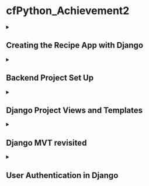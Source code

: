 # cfPython_Achievement2
 
<details>
<summary><h2>Creating the Recipe App with Django</h2></summary>
 
While the [previous achievement](https://github.com/JBorchers/cfPython_Achievement1/tree/main) built a command-line version of a recipe app, this achievement will redevelop the app using the Django framework.

Django is a high-level Python web framework that simplifies the process of building web applications by providing a set of tools and conventions for various web development tasks. It follows the Model-View-Controller (MVC) architectural pattern, which Django refers to as Model-View-Template (MVT):

- Models (M): In Django, models are Python classes that define the structure of your database tables. Each model class represents a table, and its attributes represent the columns of the table. Models define the data structure and can include fields, relationships, and methods for data manipulation.

- Views (V): Views handle the presentation logic and interact with the user. In the context of Django, views are Python functions or classes that process HTTP requests and return HTTP responses. They decide what data to display and how it should be displayed.

- Templates (T): Templates provide the HTML structure for your web pages. They separate the presentation layer from the logic in views. Django's template engine allows you to insert dynamic data into your HTML templates.

</details>

<!--------------------------------------------------------------------------------------------------------------------------------------------->
<!--------------------------------------------------------------------------------------------------------------------------------------------->


<details>
<summary><h2>Backend Project Set Up</h2></summary>

## MODELS

Here we are working with the **M** part of Django's **MVT** architecture.
The app is composed of four main entities:

- `Users`
- `Recipes`
- `Ingredients`
- `RecipesIngredients`

_Users_ :<br>This app handles user authentication, registration, login, and profile management.<br><br>
_Recipes_ :<br>Each recipe is listed for the user, displaying recipe name, cooking time, level of difficulty, and ingredients.<br><br>
_Ingredients_ :<br>All ingredients are stored in this app amongst all recipes.<br><br>
_RecipesIngredients_ :<br>This app handles the many-to-many relationship between recipes and ingredients. This is where ingredients are added to a selected recipe to then be appended to the recipe itself and stored in the `ingredients` app.<br><br>



</details>

<!--------------------------------------------------------------------------------------------------------------------------------------------->
<!--------------------------------------------------------------------------------------------------------------------------------------------->


<details>
<summary><h2>Django Project Views and Templates</h2></summary>

In a Django project, "views" and "templates" are fundamental components that work together to handle the presentation logic and rendering of web pages. They are key elements of the Model-View-Controller (MVC) architectural pattern used in Django.

Views handle the application logic and process requests, while templates define the structure and presentation of the resulting web pages. Together, they enable Django to build dynamic and data-driven web applications.

The front-end of the **Recipes** application will be build using these views and templates.

### Create a `View`

Create a `view.py` file under the desired app. Specify a `recipes_home.html` template, that you will create in the next step. Be sure to include the proper imports.

```
# src > recipes > views.py
from django.shortcuts import render

# Create your views here.
def recipes_home(request):
    return render(request, "recipes/recipes_home.html")
```

### Create a `Template`

Create a `templates` folder under the same app (`recipes`) as the `views.py`. <br>
Create another folder of the same name, `recipes`. <br>
Create an HTML file to define the main page template. Call it `recipes_home.html`.
Design welcome page and save it. <br>

```
# src > recipes > templates > recipes_home.html
<!DOCTYPE html>
<html lang="en">
  <head>
    <meta charset="UTF-8" />
    <meta name="viewport" content="width=device-width, initial-scale=1.0" />
    <title>Recipes</title>
    <style>
      body {
        display: flex;
        flex-direction: column;
        align-items: center;
        justify-content: center;
        height: 100vh;
      }
    </style>
  </head>
  <body>
    <h1>Welcome to your personalized Recipes App!</h1>
    <h3>Let's get cookin!</h3>
    <ul>
      {% for recipe in recipes %}
      <li>
        <a href="/recipes/{{ recipe.id }}">{{ recipe.title }}</a>
      </li>
      {% endfor %}
    </ul>
    <a href="/recipes/new">Add a new recipe</a>
  </body>
</html>
```

### Map view to URL

In order for the welcome page to appear when the site is first loaded, map the template to a `urls.py` file under the `recipes` app. <br>
Specify the `path` to connect the route corresponding to “http://127.0.0.1:8000/” with the view specified by `recipes/views.py`. <br>
Ensure the proper packages are imported.

```
# src > recipes > urls.py
from django.urls import path
from .views import recipes_home

app_name = "recipes"

urlpatterns = [
    path("", recipes_home, name="recipes_home"),
]
```

Next, register the view to the `urlpatterns` in the main project folder's `urls.py`.
```
# src > recipe_project > urls.py
from django.contrib import admin
from django.urls import path
from django.urls import include

urlpatterns = [
    path("admin/", admin.site.urls),
    path("", include("recipes.urls"))
]
```

### Run server

In the terminal, activate your virtual environment. Run the server by typing `python manage.py runserver`

### Load site in browser

Copy the link provided by running the server and paste it into the browser. The custom webpage should now be loaded.


</details>

<!--------------------------------------------------------------------------------------------------------------------------------------------->
<!--------------------------------------------------------------------------------------------------------------------------------------------->


<details>
<summary><h2>Django MVT revisited</h2></summary>

### 1.	Update models if needed
   - I haven’t made any huge updates to my models. I still have three separate models: recipes, ingredients, and recipeingredients. Though I know there is a way to add the third model into one of the others, I found that the separation made things more organized and easier to manage.<br>
   - A simple update I had made was automating the calc_difficulty field based on number of ingredients and cooking time. Previously I had not had the functionality in place and values had to be manually entered. I also created an option to add a description to each recipe. Both the difficulty and description are required fields, but if no values are added, they are auto-populated with “no description” or “N/A”. <br>


### 2.	Adding records
   - Collect the information/media that will be added to the database.
   - Make entries in the Django admin panel for several recipes.

_Recipe Entries_

<img src="./Exercise_2.5/data_entries.png" width="50%"><img src="./Exercise_2.5/data_entries2.png" width="50%">

### 3.	Develop a welcome page
   - Take inspiration from existing applications. See [Learning Journal](https://github.com/JBorchers/cfPython_Achievement2/blob/main/Exercise_2.5/learning_journal_2.5.pdf)

_Welcome page for 2.5_

<img src="./Exercise_2.5/welcome.png" width="50%">


### 3.	Generate a recipes list

_Recipe App Sub-Page_

<img src="./Exercise_2.5/recipes-overview.png" width="50%">


### 5.	Add recipe details <br>

_Recipe 1 example_

<img src="./Exercise_2.5/recipe1.1.png" width="50%"><img src="./Exercise_2.5/recipe1.2.png" width="50%">

_Recipe 2 example_

<img src="./Exercise_2.5/recipe2.1.png" width="50%"><img src="./Exercise_2.5/recipe2.2.png" width="50%">


### 6.	Repeat if necessary


### 7.	Run tests

```
from django.test import TestCase
from .models import Recipe
from ingredients.models import Ingredient

class RecipeModelTestCase(TestCase):

    def setUp(self):
        # Set up test data
        self.ingredient = Ingredient.objects.create(name='Test Ingredient')
        self.recipe = Recipe.objects.create(
            name='Test Recipe',
            cooking_time=5,
            difficulty='Easy'
        )
        self.recipe.ingredients.add(self.ingredient)

    def test_recipe_has_ingredient(self):
        self.assertEqual(self.recipe.ingredients.count(), 1)
        self.assertEqual(self.recipe.ingredients.first(), self.ingredient)

    
    def test_get_absolute_url(self):
        self.recipe = Recipe.objects.create(
            name='Test Recipe',
            cooking_time=5,
            difficulty='Easy'
        )
        self.assertEqual(self.recipe.get_absolute_url(), "/list/2")
```

_Test Results:_ <br>
<img src="./Exercise_2.5/tests.png" width="50%">




</details>

<!--------------------------------------------------------------------------------------------------------------------------------------------->
<!--------------------------------------------------------------------------------------------------------------------------------------------->


<details>
<summary><h2>User Authentication in Django</h2></summary>

### 1. Provide authentication
- create a login view - ensure you have the correct imports
```
src/recipe_project/views.py

from django.shortcuts import render, redirect
from django.contrib.auth import authenticate, login, logout
from django.contrib.auth.forms import AuthenticationForm
from django.contrib import messages

def login_view(request):
    form = AuthenticationForm(request, request.POST or None)
    if request.method == "POST":
        if form.is_valid():
            username = form.cleaned_data.get("username")
            password = form.cleaned_data.get("password")
            user = authenticate(username=username, password=password)
            if user is not None:
                login(request, user)
                messages.info(request, f"You are now logged in as {username}.")
                return redirect("recipes:recipes_list")
        else:
            # Add an error message to the form
            form.add_error(None, "Invalid username or password. Please try again.")
    
    return render(request, "auth/login.html", {"form": form})

```
- creat a login template
  
`src/templates/auth/login.html`

<img src="./Exercise_2.6/login_template.png" width="50%">

  
- register a view and map URL

```
# /src/recipe_project/urls.py

from .views import login_view

urlpatterns = [
    path("login/", login_view, name="login"),
]
```

- add a "login" button on homepage that directs user to authentication form

```
# src/recipes/templates/recipes/recipes_home.html

<body>
    <div class="container">
        <p class="title">Welcome to Your Recipe Book</p>
        <a href="{% url 'login' %}" class="login-button">Login to start cookin'</a>
    </div>
</body>
```
<img src="./Exercise_2.6/login_homepage.png" width="50%">

- redirect user to "Recipes List" page after successful login

```
# src/recipe_project/views.py

if user is not None:
    login(request, user)
    messages.info(request, f"You are now logged in as {username}.")
    return redirect("recipes:recipes_list")

```


### 2. Protect views
- identify pages that should be protected via authentication (recipes list, recipe details)
- since these are class views, we will use `LoginRequiredMixin`

```
from django.contrib.auth.mixins import LoginRequiredMixin

class RecipesListView(LoginRequiredMixin, ListView):
    model = Recipe
    template_name = "recipes/recipes_list.html"

class RecipesDetailView(LoginRequiredMixin, DetailView):
    model = Recipe
    template_name = "recipes/details.html"
```
- user is now redirected to login page if either of these views are tried without prior authentication


### 3. Implement logout
- add logout button on each protected page

<img src="./Exercise_2.6/logout_button1.png" width="50%">

<img src="./Exercise_2.6/logout_button2.png" width="50%">

```
src/recipes/templates/recipes/recipes_list.html
src/recipes/templates/recipes/details.html

<a href="{% url 'logout' %}" class="logout-button">Logout</a>
```
  
- create a view for a successful logout (success.html)
- add a login button on the success.html page

```
src/recipe_project/urls.py

urlpatterns = [
    path(
        "success/",
        TemplateView.as_view(template_name="recipes/success.html"),
        name="success",
    ),
]
```

`src/recipes/templates/recipes/success.html`

<img src="./Exercise_2.6/logout_success.png" width="50%">


### 4. Run server 
- test user journey through the application

user enters homepage, clicks login button<br>
<img src="./Exercise_2.6/usr_journey/step1.png" width="50%">

user enters incorrect credentials<br>
<img src="./Exercise_2.6/usr_journey/step2_error.png" width="50%">

user enters correct credentials<br>
<img src="./Exercise_2.6/usr_journey/step2.png" width="50%">

user is directed to recipes list<br>
<img src="./Exercise_2.6/usr_journey/step3.png" width="50%">

user looks at specific recipe<br>
<img src="./Exercise_2.6/usr_journey/step4.png" width="50%">

user logs out<br>
<img src="./Exercise_2.6/usr_journey/step5.png" width="50%">

user can log back in<br>
<img src="./Exercise_2.6/usr_journey/step6.png" width="50%">




</details>

<!--------------------------------------------------------------------------------------------------------------------------------------------->
<!--------------------------------------------------------------------------------------------------------------------------------------------->
